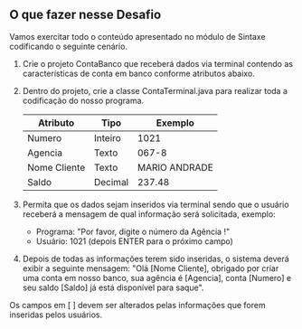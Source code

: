## O que fazer nesse Desafio
Vamos exercitar todo o conteúdo apresentado no módulo de Sintaxe codificando o seguinte cenário.

1. Crie o projeto ContaBanco que receberá dados via terminal contendo as características de conta em banco conforme atributos abaixo.
2. Dentro do projeto, crie a classe ContaTerminal.java para realizar toda a codificação do nosso programa.


    | Atributo| Tipo| Exemplo |
    |-------|---------|-----|
    |Numero |Inteiro|1021|
    |Agencia|Texto|067-8|
    |Nome Cliente|Texto|MARIO ANDRADE|
    |Saldo|Decimal|237.48|

3. Permita que os dados sejam inseridos via terminal sendo que o usuário receberá a mensagem de qual informação será solicitada, exemplo:
    * Programa: "Por favor, digite o número da Agência !"
    * Usuário: 1021 (depois ENTER para o próximo campo)

4. Depois de todas as informações terem sido inseridas, o sistema deverá exibir a seguinte mensagem:
"Olá [Nome Cliente], obrigado por criar uma conta em nosso banco, sua agência é [Agencia], conta [Numero] e seu saldo [Saldo] já está disponível para saque".

Os campos em [ ] devem ser alterados pelas informações que forem inseridas pelos usuários.